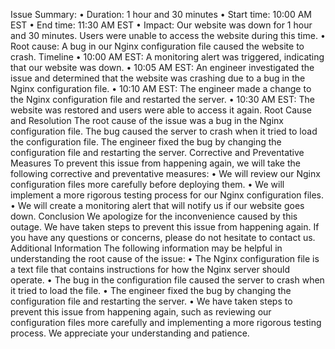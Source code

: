Issue Summary:
    •	Duration: 1 hour and 30 minutes
    •	Start time: 10:00 AM EST
    •	End time: 11:30 AM EST
    •	Impact: Our website was down for 1 hour and 30 minutes. Users were unable to access the website during this time.
    •	Root cause: A bug in our Nginx configuration file caused the website to crash.
Timeline
    •	10:00 AM EST: A monitoring alert was triggered, indicating that our website was down.
    •	10:05 AM EST: An engineer investigated the issue and determined that the website was crashing due to a bug in the Nginx   configuration file.
    •	10:10 AM EST: The engineer made a change to the Nginx configuration file and restarted the server.
    •	10:30 AM EST: The website was restored and users were able to access it again.
    Root Cause and Resolution
The root cause of the issue was a bug in the Nginx configuration file. The bug caused the server to crash when it tried to load the configuration file. The engineer fixed the bug by changing the configuration file and restarting the server.
Corrective and Preventative Measures
To prevent this issue from happening again, we will take the following corrective and preventative measures:
    •	We will review our Nginx configuration files more carefully before deploying them.
    •	We will implement a more rigorous testing process for our Nginx configuration files.
    •	We will create a monitoring alert that will notify us if our website goes down.
Conclusion
We apologize for the inconvenience caused by this outage. We have taken steps to prevent this issue from happening again. If you have any questions or concerns, please do not hesitate to contact us.
Additional Information
The following information may be helpful in understanding the root cause of the issue:
    •	The Nginx configuration file is a text file that contains instructions for how the Nginx server should operate.
    •	The bug in the configuration file caused the server to crash when it tried to load the file.
    •	The engineer fixed the bug by changing the configuration file and restarting the server.
    •	We have taken steps to prevent this issue from happening again, such as reviewing our configuration files more carefully and implementing a more rigorous testing process.
We appreciate your understanding and patience.

